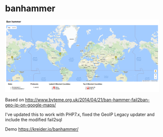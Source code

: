 # banhammer
![Screenshot](https://raw.githubusercontent.com/rjkreider/banhammer/master/screenshot.png "Screenshot")

Based on http://www.byteme.org.uk/2014/04/21/ban-hammer-fail2ban-geo-ip-on-google-maps/

I've updated this to work with PHP7.x, fixed the GeoIP Legacy updater and include the modified fail2sql

Demo https://kreider.io/banhammer/
